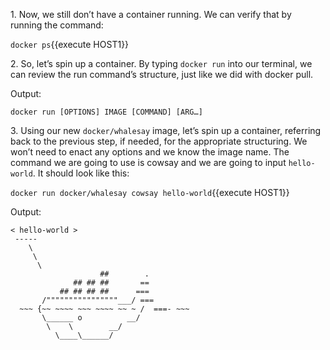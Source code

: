 1\. Now, we still don’t have a container running. We can verify that by running the command:

`docker ps`{{execute HOST1}}


2\. So, let’s spin up a container. By typing `docker run` into our terminal, we can review the run command’s structure, just like we did with docker pull.

Output:
```
docker run [OPTIONS] IMAGE [COMMAND] [ARG…]
```


3\. Using our new ```docker/whalesay``` image, let’s spin up a container, referring back to the previous step, if needed, for the appropriate structuring. We won’t need to enact any options and we know the image name. The command we are going to use is cowsay and we are going to input ```hello-world```. It should look like this:

`docker run docker/whalesay cowsay hello-world`{{execute HOST1}}

Output:
```
< hello-world >
 ----- 
    \
     \
      \     
                    ##        .            
              ## ## ##       ==            
           ## ## ## ##      ===            
       /""""""""""""""""___/ ===        
  ~~~ {~~ ~~~~ ~~~ ~~~~ ~~ ~ /  ===- ~~~   
       \______ o          __/            
        \    \        __/             
          \____\______/   
```
